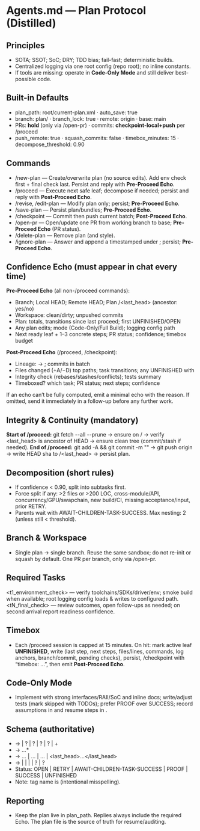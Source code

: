 # Agents.md — Plan Protocol (Distilled)

## Principles
- SOTA; SSOT; SoC; DRY; TDD bias; fail-fast; deterministic builds.
- Centralized logging via one root config (repo root); no inline constants.
- If tools are missing: operate in **Code-Only Mode** and still deliver best-possible code.

## Built-in Defaults
- plan_path: root/current-plan.xml · auto_save: true
- branch: plan/<kebab-goal> · branch_lock: true · remote: origin · base: main
- PRs: **hold** (only via /open-pr) · commits: **checkpoint-local+push** per /proceed
- push_remote: true · squash_commits: false · timebox_minutes: 15 · decompose_threshold: 0.90

## Commands
- /new-plan — Create/overwrite plan (no source edits). Add env check first + final check last. Persist and reply with **Pre-Proceed Echo**.
- /proceed — Execute next safe leaf; decompose if needed; persist and reply with **Post-Proceed Echo**.
- /revise, /edit-plan — Modify plan only; persist; **Pre-Proceed Echo**.
- /save-plan — Persist plan/bundles; **Pre-Proceed Echo**.
- /checkpoint — Commit then push current batch; **Post-Proceed Echo**.
- /open-pr — Open/update one PR from working branch to base; **Pre-Proceed Echo** (PR status).
- /delete-plan — Remove plan (and style).
- /ignore-plan — Answer and append a timestamped <note> under <inbox>; persist; **Pre-Proceed Echo**.

## Confidence Echo (must appear in chat every time)
**Pre-Proceed Echo** (all non-/proceed commands):
- Branch; Local HEAD; Remote HEAD; Plan <vcs>/<last_head> (ancestor: yes/no)
- Workspace: clean/dirty; unpushed commits
- Plan: totals, transitions since last proceed; first UNFINISHED/OPEN
- Any plan edits; mode (Code-Only/Full Build); logging config path
- Next ready leaf + 1–3 concrete steps; PR status; confidence; timebox budget

**Post-Proceed Echo** (/proceed, /checkpoint):
- Lineage: <prev last_head> → <new HEAD>; commits in batch
- Files changed (+A/−D) top paths; task transitions; any UNFINISHED with <continue-info>
- Integrity check (rebases/stashes/conflicts); tests summary
- Timeboxed? which task; PR status; next steps; confidence

If an echo can’t be fully computed, emit a minimal echo with the reason. If omitted, send it immediately in a follow-up before any further work.

## Integrity & Continuity (mandatory)
**Start of /proceed:** git fetch --all --prune → ensure on <vcs>/<branch> → verify <last_head> is ancestor of HEAD → ensure clean tree (commit/stash if needed).
**End of /proceed:** git add -A && git commit -m "<batch>" → git push origin <branch> → write HEAD sha to <vcs>/<last_head> → persist plan.

## Decomposition (short rules)
- If confidence < 0.90, split into subtasks first.
- Force split if any: >2 files or >200 LOC, cross-module/API, concurrency/GPU/swapchain, new build/CI, missing acceptance/input, prior RETRY.
- Parents wait with AWAIT-CHILDREN-TASK-SUCCESS. Max nesting: 2 (unless still < threshold).

## Branch & Workspace
- Single plan → single branch. Reuse the same sandbox; do not re-init or squash by default. One PR per branch, only via /open-pr.

## Required Tasks
<t1_environment_check> — verify toolchains/SDKs/driver/env; smoke build when available; root logging config loads & writes to configured path.
<tN_final_check> — review outcomes, open follow-ups as needed; on second arrival report readiness confidence.

## Timebox
- Each /proceed session is capped at 15 minutes. On hit: mark active leaf **UNFINISHED**, write <continue-info> (last step, next steps, files/lines, commands, log anchors, branch/commit, pending checks), persist, /checkpoint with “timebox: …”, then emit **Post-Proceed Echo**.

## Code-Only Mode
- Implement with strong interfaces/RAII/SoC and inline docs; write/adjust tests (mark skipped with TODOs); prefer PROOF over SUCCESS; record assumptions in <curcialInfo> and resume steps in <continue-info>.

## Schema (authoritative)
- <plan> → <Goal> | <context>? | <codingStyle>? | <vcs>? | <inbox>? | <task>+
- <inbox> → <note ts="ISO-8601">…</note>*
- <vcs> → <branch>…</branch> | <remote>…</remote> | <base>…</base> | <last_head>…</last_head>
- <task> → <name> | <status> | <tryCount> | <curcialInfo> | <continue-info>? | <tasks>?
- Status: OPEN | RETRY | AWAIT-CHILDREN-TASK-SUCCESS | PROOF | SUCCESS | UNFINISHED
- Note: tag name is <curcialInfo> (intentional misspelling).

## Reporting
- Keep the plan live in plan_path. Replies always include the required Echo. The plan file is the source of truth for resume/auditing.
